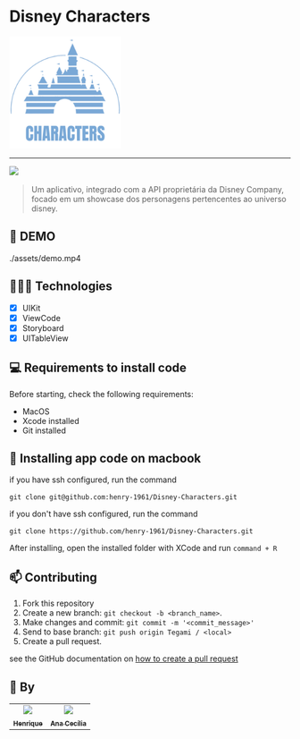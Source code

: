 # Disney Characters

<img width="200" src="./assets/logo.png">

<hr>

<img src="https://img.shields.io/badge/Swift-FA7343?style=for-the-badge&logo=swift&logoColor=white">

> Um aplicativo, integrado com a API proprietária da Disney Company, focado em um showcase dos personagens pertencentes ao universo disney.

## 🎥 DEMO
./assets/demo.mp4

## 👩🏾‍💻 Technologies
- [x] UIKit
- [x] ViewCode
- [x] Storyboard
- [x] UITableView

## 💻 Requirements to install code

Before starting, check the following requirements:
* MacOS
* Xcode installed
* Git installed

## 🚀 Installing app code on macbook

if you have ssh configured, run the command
```
git clone git@github.com:henry-1961/Disney-Characters.git
```
if you don't have ssh configured, run the command
```
git clone https://github.com/henry-1961/Disney-Characters.git
```

After installing, open the installed folder with XCode and run `command + R`

## 📫 Contributing
1. Fork this repository
2. Create a new branch: `git checkout -b <branch_name>`.
3. Make changes and commit: `git commit -m '<commit_message>'`
4. Send to base branch: `git push origin Tegami / <local>`
5. Create a pull request.

see the GitHub documentation on [how to create a pull request](https://help.github.com/en/github/collaborating-with-issues-and-pull-requests/creating-a-pull-request)

## 🤝 By

<table>
  <tr>
    <td align="center">
      <a href="https://github.com/henry-1961">
        <img src="https://avatars.githubusercontent.com/u/82218299?v=4" width="100px;"/><br>
        <sub>
          <b>Henrique</b>
        </sub>
      </a>
    </td>
    <td align="center">
      <a href="https://github.com/AnaCecilia2">
        <img src="https://avatars.githubusercontent.com/u/132697963?v=4" width="100px;"/><br>
        <sub>
          <b>Ana Cecília</b>
        </sub>
      </a>
    </td>
  </tr>
</table>
